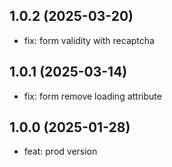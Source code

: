 ## 1.0.2 (2025-03-20)
* fix: form validity with recaptcha

## 1.0.1 (2025-03-14)
* fix: form remove loading attribute

## 1.0.0 (2025-01-28)
* feat: prod version